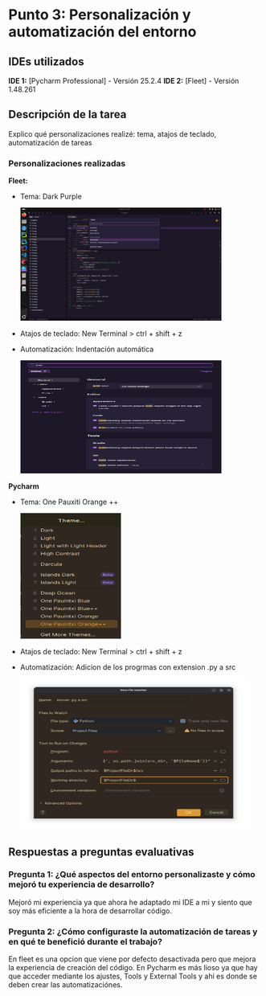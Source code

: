 # Punto 3: Personalización y automatización del entorno

## IDEs utilizados
**IDE 1:** [Pycharm Professional] - Versión 25.2.4
**IDE 2:** [Fleet] - Versión 1.48.261

## Descripción de la tarea
Explico qué personalizaciones realizé: tema, atajos de teclado, automatización de tareas

### Personalizaciones realizadas
**Fleet:**
- Tema: Dark Purple

    <img src="capturas/tema.png" width="400" height="225">
  
- Atajos de teclado: New Terminal > ctrl + shift + z

- Automatización: Indentación automática

    <img src="capturas/AutoIndent.png" width="400" height="225">

**Pycharm**

- Tema: One Pauxiti Orange ++

    <img src="capturas/tema_pycharm.png" width="200" height="250">

- Atajos de teclado: New Terminal > ctrl + shift + z

- Automatización: Adicion de los progrmas con extension .py a src

    <img src="capturas/Automatizacion.png " width="450" height="300">

## Respuestas a preguntas evaluativas

### Pregunta 1: ¿Qué aspectos del entorno personalizaste y cómo mejoró tu experiencia de desarrollo?
Mejoró mi experiencia ya que ahora he adaptado mi IDE a mi y siento que soy más eficiente a la hora de desarrollar código.

### Pregunta 2: ¿Cómo configuraste la automatización de tareas y en qué te benefició durante el trabajo?
En fleet es una opcion que viene por defecto desactivada pero que mejora la experiencia de creación del código. En Pycharm es más lioso ya que hay que acceder mediante los ajustes, Tools y External Tools y ahí es donde se deben crear las automatizaciónes.

